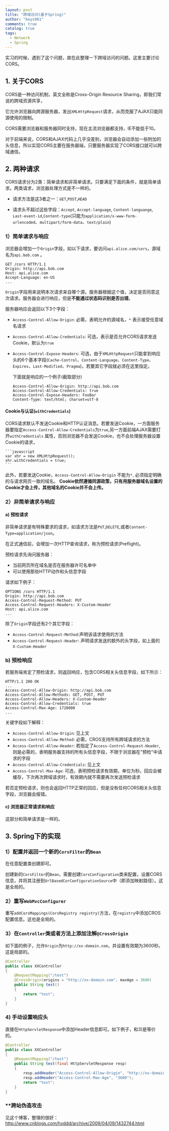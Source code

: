 ```yaml
---
layout: post
title: "跨域访问(基于Spring)"
author: "keys961"
comments: true
catalog: true
tags:
  - Network
  - Spring
---
```


实习的时候，遇到了这个问题，故在此整理一下跨域访问的问题。这里主要讨论CORS。

## 1. 关于CORS

CORS是一种访问机制，英文全称是Cross-Origin Resource Sharing，即我们常说的跨域资源共享，

它允许浏览器向跨源服务器，发出`XMLHttpRequest`请求，从而克服了AJAX只能同源使用的限制。

CORS需要浏览器和服务器同时支持，现在主流浏览器都支持，IE不能低于10。

对于前端来说，CORS和AJAX代码上几乎没差别，浏览器会自动添加一些附加的头信息，所以实现CORS主要在服务器端，只要服务器实现了CORS接口就可以跨域通信。

## 2. 两种请求

CORS请求分为2类：简单请求和非简单请求。只要满足下面的条件，就是简单请求。两类请求，浏览器处理方式是不一样的。

- 请求方法是这3者之一：`GET`,`POST`,`HEAD`

- 请求头不超过这些字段：`Accept`, `Accept-language`, `Content-languange`, `Last-event-id`,`Content-type`(只能为`application/x-www-form-urlencoded`、`multipart/form-data`、`text/plain`)


### 1）简单请求与响应

  浏览器会增加一个`Origin`字段，如以下请求，要访问`api.alice.com/cors`，源域名为`api.bob.com` 。

  ```http
GET /cors HTTP/1.1
Origin: http://api.bob.com
Host: api.alice.com
Accept-Language: en-US
...
  ```

  `Origin`字段用来说明本次请求来自哪个源。服务器根据这个值，决定是否同意这次请求。服务器会进行响应，但是**不能通过状态码识别是否出错**。

  服务器响应会返回以下3个字段：

  - `Access-Control-Allow-Origin`: 必需，表明允许的源域名，`*` 表示接受任意域名请求

  - `Access-Control-Allow-Credentials`: 可选，表示是否允许CORS请求发送Cookie，默认为`true`

  - `Access-Control-Expose-Headers`: 可选，由于`XMLHttpRequest`只能拿到响应头的6个基本字段(`Cache-Control`、`Content-Language`、`Content-Type`、`Expires`、`Last-Modified`、`Pragma`)，若要其它字段就必须在这里指定。

    下面就是响应的一个例子(截取部分)

    ```http
    Access-Control-Allow-Origin: http://api.bob.com
    Access-Control-Allow-Credentials: true
    Access-Control-Expose-Headers: FooBar
    Content-Type: text/html; charset=utf-8
    ```

 #### Cookie与认证(`withCredentials`)

CORS请求默认不发送Cookie和HTTP认证消息。若要发送Cookie，一方面服务器要指定`Access-Control-Allow-Credentials`为`true`,另一方面前端AJAX需要打开`withCredentials` 属性，否则浏览器不会发送Cookie，也不会处理服务器设置Cookie的请求，

    ​```javascript
    var xhr = new XMLHttpRequest();
    xhr.withCredentials = true;
    ​```

此外，若要发送Cookie，`Access-Control-Allow-Origin` 不能为`*`, 必须指定明确的与请求网页一致的域名。
**Cookie依然遵循同源政策，只有用服务器域名设置的Cookie才会上传，其他域名的Cookie并不会上传。**

### 2）非简单请求与响应

#### a) 预检请求

非简单请求是有特殊要求的请求，如请求方法是`PUT`,`DELETE`,或者`Content-Type=application/json`。

在正式通信前，会增加一次HTTP查询请求，称为预检请求(Preflight)。

预检请求先询问服务器：

- 当前网页所在域名是否在服务器许可名单中
- 可以使用那些HTTP动作和头信息字段

请求如下例子：

```http
OPTIONS /cors HTTP/1.1
Origin: http://api.bob.com
Access-Control-Request-Method: PUT
Access-Control-Request-Headers: X-Custom-Header
Host: api.alice.com
...
```

除了`Origin`字段还有2个其它字段：

- `Access-Control-Request-Method`:声明该请求使用的方法
- `Access-Control-Request-Header`: 声明请求发送的额外的头字段，如上面的`X-Custom-Header`

### b) 预检响应

若服务端肯定了预检请求，则返回响应，包含CORS相关头信息字段，如下所示：

```http
HTTP/1.1 200 OK
...
Access-Control-Allow-Origin: http://api.bob.com
Access-Control-Allow-Methods: GET, POST, PUT
Access-Control-Allow-Headers: X-Custom-Header
Access-Control-Allow-Credentials: true
Access-Control-Max-Age: 1728000
...
```

关键字段如下解释：

- `Access-Control-Allow-Origin`: 见上文
- `Access-Control-Allow-Method`: 必需，CROS支持所有跨域请求的方法
- `Access-Control-Allow-Header`: 若指定了`Access-Control-Request-Header`,则是必需的，表明服务器支持的所有头信息字段，不限于浏览器在"预检"中请求的字段
- `Access-Control-Allow-Credentials`: 见上文
- `Access-Control-Max-Age`: 可选，表明预检请求有效期，单位为秒。回应会被缓存，下次再次跨域请求时，有效期内就不需要再次发送预检请求

若否定预检请求，则也会返回HTTP正常的回应，但是没有任何CORS相关头信息字段，浏览器会报错。

#### c) 浏览器正常请求和响应

这部分和简单请求是一样的。

## 3. Spring下的实现

### 1）配置并返回一个新的`CorsFilter`的`Bean`

在任意配置类创建即可。

创建新的`CorsFilter`的`Bean`，需要创建`CorsConfiguration`类来配置，设置CORS信息，并将其注册到`UrlBasedCorConfigurationSource`中（即添加映射路径）。这是全局的。

### 2）重写`WebMvcConfigurer`

重写`addCorsMappings(CorsRegistry registry)`方法，在`registry`中添加CROS配置信息。这也是全局的。

### 3）在`Controller`类或者方法上添加注解`@CrossOrigin`

如下面的例子，允许`Origin`为`http://xx-domain.com`，并设置有效期为3600秒。这是局部的。

```java
@Controller
public class XXController
{
    @RequestMapping("/test")
    @CrossOrigin(origins = "http://xx-domain.com", maxAge = 3600)
    public String test()
    {
        return "test";
    }
}
```

### 4) 手动设置响应头

直接在`HttpServletResponse`中添加Header信息即可。如下例子，和3)是等价的。

```java
@Controller
public class XXController
{
    @RequestMapping("/test")
    public String test(final HttpServletResponse resp)
    {
        resp.addHeader("Access-Control-Allow-Origin", "http://xx-domain.com");
        resp.addHeader("Access-Control-Max-Age", "3600");
        return "test";
    }
}
```

### **跨站伪造攻击

见这个博客，整理的很好：http://www.cnblogs.com/hyddd/archive/2009/04/09/1432744.html